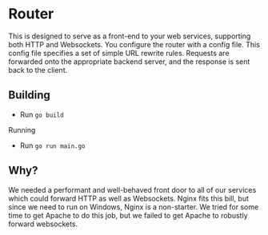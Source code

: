Router
======
This is designed to serve as a front-end to your web services, supporting both HTTP
and Websockets. You configure the router with a config file. This config file
specifies a set of simple URL rewrite rules. Requests are forwarded onto the
appropriate backend server, and the response is sent back to the client.

Building
--------
* Run `go build`

Running
* Run `go run main.go`

Why?
----
We needed a performant and well-behaved front door to all of our services which
could forward HTTP as well as Websockets. Nginx fits this bill, but since we
need to run on Windows, Nginx is a non-starter. We tried for some time to get
Apache to do this job, but we failed to get Apache to robustly forward websockets.

